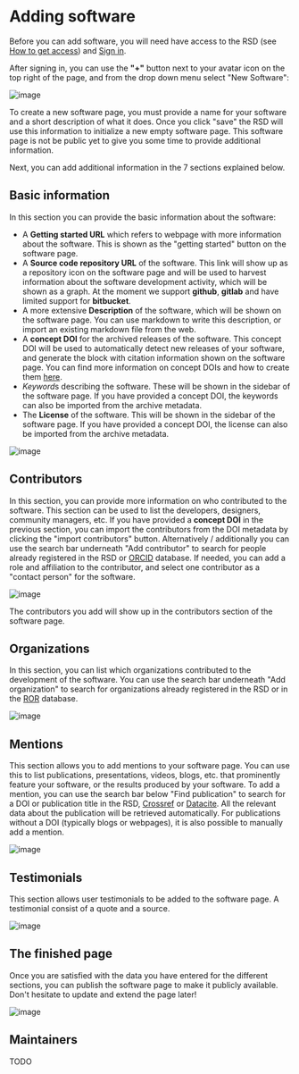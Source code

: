 # Adding software

Before you can add software, you will need have access to the RSD (see [How to get access](getting-access.md)) and [Sign in](getting-access.md#how-to-sign-in).

After signing in, you can use the __"+"__ button next to your avatar icon on the top right of the page, and from the drop down menu select "New Software":

![image](/img/plus-software-projects.gif)

To create a new software page, you must provide a name for your software and a short description of what it does. Once you click "save" the RSD will use this information to
initialize a new empty software page. This software page is not be public yet to give you some time to provide additional information.

Next, you can add additional information in the 7 sections explained below.

## Basic information

In this section you can provide the basic information about the software:

- A **Getting started URL** which refers to webpage with more information about the software. This is shown as the "getting started" button on the software page.
- A **Source code repository URL** of the software. This link will show up as a repository icon on the software page and will be used to harvest information about the software development activity, which will be shown as a graph. At the moment we support **github**, **gitlab** and have limited support for **bitbucket**.
- A more extensive **Description** of the software, which will be shown on the software page. You can use markdown to write this description, or import an existing markdown file from the web.
- A **concept DOI** for the archived releases of the software. This concept DOI will be used to automatically detect new releases of your software, and generate the block with citation information shown on the software page. You can find more information on concept DOIs and how to create them [here](https://help.zenodo.org/faq/).
- *Keyword*s describing the software. These will be shown in the sidebar of the software page. If you have provided a concept DOI, the keywords can also be imported from the archive metadata.
- The **License** of the software. This will be shown in the sidebar of the software page. If you have provided a concept DOI, the license can also be imported from the archive metadata.

![image](/img/software-information.gif)

## Contributors

In this section, you can provide more information on who contributed to the software. This section can be used to list the developers, designers, community managers, etc. If you
have provided a **concept DOI** in the previous section, you can import the contributors from the DOI metadata by clicking the "import contributors" button. Alternatively /
additionally you can use the search bar underneath "Add contributor" to search for people already registered in the RSD or [ORCID](https://orcid.org) database. If needed, you can
add a role and affiliation to the contributor, and select one contributor as a "contact person" for the software.

![image](/img/contributors.gif)

The contributors you add will show up in the contributors section of the software page.

## Organizations

In this section, you can list which organizations contributed to the development of the software. You can use the search bar underneath "Add organization" to search for
organizations already registered in the RSD or in the [ROR](https://ROR.org) database.

![image](/img/organizations.gif)

## Mentions

This section allows you to add mentions to your software page. You can use this to list publications, presentations, videos, blogs, etc. that prominently feature your software, or the results produced by your software.
To add a mention, you can use the search bar below "Find publication" to search for a DOI or publication title in the RSD, [Crossref](https://www.crossref.org/) or [Datacite](https://datacite.org/). All the relevant data about the publication will be retrieved automatically. For publications without a DOI (typically blogs or webpages), it is also possible to manually add a mention.

![image](/img/mentions.gif)

## Testimonials

This section allows user testimonials to be added to the software page. A testimonial consist of a quote and a source.

![image](/img/testimonials.gif)

## The finished page

Once you are satisfied with the data you have entered for the different sections, you can publish the software page to make it publicly available. Don't hesitate to update and
extend the page later!

![image](/img/finale.gif)

## Maintainers

TODO















